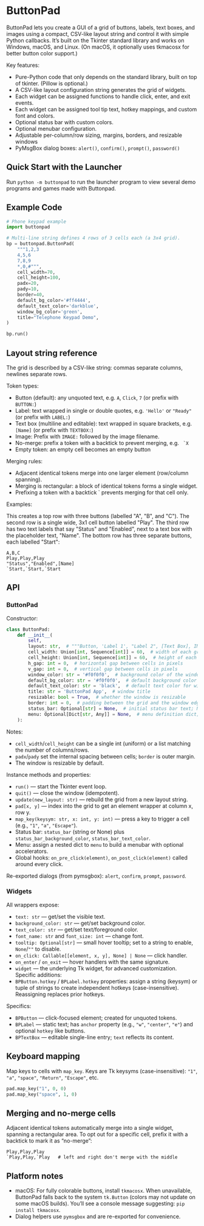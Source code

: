 # ButtonPad

ButtonPad lets you create a GUI of a grid of buttons, labels, text boxes, and images using a compact, CSV-like layout string and control it with simple Python callbacks. It’s built on the Tkinter standard library and works on Windows, macOS, and Linux. (On macOS, it optionally uses tkmacosx for better button color support.)

Key features:
* Pure-Python code that only depends on the standard library, built on top of tkinter. (Pillow is optional.)
* A CSV-like layout configuration string generates the grid of widgets.
* Each widget can be assigned functions to handle click, enter, and exit events.
* Each widget can be assigned tool tip text, hotkey mappings, and custom font and colors.
* Optional status bar with custom colors.
* Optional menubar configuration.
* Adjustable per-column/row sizing, margins, borders, and resizable windows
* PyMsgBox dialog boxes: `alert()`, `confirm()`, `prompt()`, `password()`


## Quick Start with the Launcher

Run `python -m buttonpad` to run the launcher program to view several demo programs and games made with Buttonpad.

## Example Code

```python
# Phone keypad example
import buttonpad

# Multi-line string defines 4 rows of 3 cells each (a 3x4 grid).
bp = buttonpad.ButtonPad(
	"""1,2,3
	4,5,6
	7,8,9
	*,0,#""",
	cell_width=70,
	cell_height=100,
	padx=20,
	pady=10,
	border=40,
	default_bg_color='#ff4444',
	default_text_color='darkblue',
	window_bg_color='green',	
	title="Telephone Keypad Demo",
)

bp.run()
```


## Layout string reference

The grid is described by a CSV-like string: commas separate columns, newlines separate rows.

Token types:
- Button (default): any unquoted text, e.g. `A`, `Click`, `7` (or prefix with `BUTTON:`)
- Label: text wrapped in single or double quotes, e.g. `'Hello'` or `"Ready"` (or prefix with `LABEL:`)
- Text box (multiline and editable): text wrapped in square brackets, e.g. `[Name]` (or prefix with `TEXTBOX:`)
- Image: Prefix with `IMAGE:` followed by the image filename.
- No-merge: prefix a token with a backtick to prevent merging, e.g. `` `X``
- Empty token: an empty cell becomes an empty button

Merging rules:
- Adjacent identical tokens merge into one larger element (row/column spanning).
- Merging is rectangular: a block of identical tokens forms a single widget.
- Prefixing a token with a backtick ` prevents merging for that cell only.

Examples:

This creates a top row with three buttons (labelled "A", "B", and "C"). The second row is a single wide, 3x1 cell button labelled "Play". The third row has two text labels that say "Status" and "Enabled", next to a text box with the placeholder text, "Name". The bottom row has three separate buttons, each labelled "Start":

```
A,B,C
Play,Play,Play
"Status","Enabled",[Name]
`Start,`Start,`Start
```

## API

### ButtonPad

Constructor:

```python
class ButtonPad:
    def __init__(
        self,
        layout: str,  # """Button, 'Label 1', "Label 2", [Text Box], IMAGE:~/monalisa.png"""
        cell_width: Union[int, Sequence[int]] = 60,  # width of each grid cell in pixels; int for all cells or list of ints for per-column widths
        cell_height: Union[int, Sequence[int]] = 60,  # height of each grid cell in pixels; int for all cells or list of ints for per-row heights
        h_gap: int = 0,  # horizontal gap between cells in pixels
        v_gap: int = 0,  # vertical gap between cells in pixels
        window_color: str = '#f0f0f0',  # background color of the window
        default_bg_color: str = '#f0f0f0',  # default background color for widgets
        default_text_color: str = 'black',  # default text color for widgets
        title: str = 'ButtonPad App',  # window title
        resizable: bool = True,  # whether the window is resizable
        border: int = 0,  # padding between the grid and the window edge
        status_bar: Optional[str] = None,  # initial status bar text; None means no status bar
        menu: Optional[Dict[str, Any]] = None,  # menu definition dict; see menu property for details
    ):
```

Notes:
- `cell_width`/`cell_height` can be a single int (uniform) or a list matching the number of columns/rows.
- `padx`/`pady` set the internal spacing between cells; `border` is outer margin.
- The window is resizable by default.

Instance methods and properties:
- `run()` — start the Tkinter event loop.
- `quit()` — close the window (idempotent).
- `update(new_layout: str)` — rebuild the grid from a new layout string.
- `pad[x, y]` — index into the grid to get an element wrapper at column x, row y.
- `map_key(keysym: str, x: int, y: int)` — press a key to trigger a cell (e.g., `"1"`, `"a"`, `"Escape"`).
- Status bar: `status_bar` (string or None) plus `status_bar_background_color`, `status_bar_text_color`.
- Menu: assign a nested dict to `menu` to build a menubar with optional accelerators.
- Global hooks: `on_pre_click(element)`, `on_post_click(element)` called around every click.

Re-exported dialogs (from pymsgbox): `alert`, `confirm`, `prompt`, `password`.


### Widgets

All wrappers expose:
- `text: str` — get/set the visible text.
- `background_color: str` — get/set background color.
- `text_color: str` — get/set text/foreground color.
- `font_name: str` and `font_size: int` — change font.
- `tooltip: Optional[str]` — small hover tooltip; set to a string to enable, `None`/`""` to disable.
- `on_click: Callable[[element, x, y], None] | None` — click handler.
- `on_enter` / `on_exit` — hover handlers with the same signature.
- `widget` — the underlying Tk widget, for advanced customization.
Specific additions:
- `BPButton.hotkey` / `BPLabel.hotkey` properties: assign a string (keysym) or tuple of strings to create independent hotkeys (case-insensitive). Reassigning replaces prior hotkeys.

Specifics:
- `BPButton` — click-focused element; created for unquoted tokens.
- `BPLabel` — static text; has `anchor` property (e.g., `"w"`, `"center"`, `"e"`) and optional `hotkey` like buttons.
- `BPTextBox` — editable single-line entry; `text` reflects its content.


## Keyboard mapping

Map keys to cells with `map_key`. Keys are Tk keysyms (case-insensitive): `"1"`, `"a"`, `"space"`, `"Return"`, `"Escape"`, etc.

```python
pad.map_key("1", 0, 0)
pad.map_key("space", 1, 0)
```


## Merging and no-merge cells

Adjacent identical tokens automatically merge into a single widget, spanning a rectangular area. To opt out for a specific cell, prefix it with a backtick to mark it as “no-merge”:

```
Play,Play,Play
`Play,Play,`Play   # left and right don't merge with the middle
```


## Platform notes

- macOS: For fully colorable buttons, install `tkmacosx`. When unavailable, ButtonPad falls back to the system `tk.Button` (colors may not update on some macOS builds). You’ll see a console message suggesting: `pip install tkmacosx`.
- Dialog helpers use `pymsgbox` and are re-exported for convenience.

